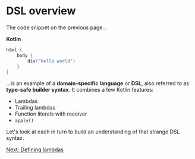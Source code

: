 # DSL overview
The code snippet on the previous page...

**Kotlin**
```kotlin
html {
    body {
        div("hello world")
    }
}
```

...is an example of a **domain-specific language** or **DSL**, also referred to as **type-safe builder syntax**. It combines a few Kotlin features:

* Lambdas
* Trailing lambdas
* Function literals with receiver
* `apply()`

Let's look at each in turn to build an understanding of that strange DSL syntax.

[Next: Defining lambdas](05-02-defining-lambdas.md)
